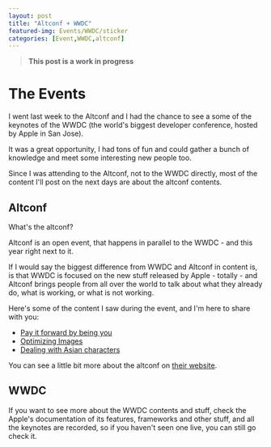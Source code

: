 ```yaml
---
layout: post
title: "Altconf + WWDC"
featured-img: Events/WWDC/sticker
categories: [Event,WWDC,altconf]
---
```


> **This post is a work in progress**

# The Events

I went last week to the Altconf and I had the chance to see a some of the keynotes of the WWDC (the world's biggest developer conference, hosted by Apple in San Jose).

It was a great opportunity, I had tons of fun and could gather a bunch of knowledge and meet some interesting new people too.

Since I was attending to the Altconf, not to the WWDC directly, most of the content I'll post on the next days are about the altconf contents.

## Altconf

What's the altconf?

Altconf is an open event, that happens in parallel to the WWDC - and this year right next to it.

If I would say the biggest difference from WWDC and Altconf in content is, is that WWDC is focused on the new stuff released by Apple - totally - and Altconf brings people from all over the world to talk about what they already do, what is working, or what is not working.

Here's some of the content I saw during the event, and I'm here to share with you:

- [Pay it forward by being you](https://giovaninppc.github.io/Pay-it-forward-by-being-you/)
- [Optimizing Images](https://giovaninppc.github.io/Optimizing-Images/)
- [Dealing with Asian characters](https://giovaninppc.github.io/Asian-Characters/)

You can see a little bit more about the altconf on [their website](http://altconf.com/).

## WWDC

If you want to see more about the WWDC contents and stuff, check the Apple's documentation of its features, frameworks and other stuff, and all the keynotes are recorded, so if you haven't seen one live, you can still go check it.
